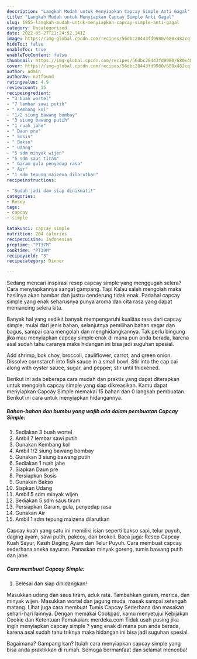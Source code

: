 ```yaml
---
description: "Langkah Mudah untuk Menyiapkan Capcay Simple Anti Gagal"
title: "Langkah Mudah untuk Menyiapkan Capcay Simple Anti Gagal"
slug: 1955-langkah-mudah-untuk-menyiapkan-capcay-simple-anti-gagal
category: Uncategorized
date: 2022-05-27T21:24:52.141Z
image: https://img-global.cpcdn.com/recipes/56dbc28443fd9980/680x482cq70/capcay-simple-foto-resep-utama.jpg
hideToc: false
enableToc: true
enableTocContent: false
thumbnail: https://img-global.cpcdn.com/recipes/56dbc28443fd9980/680x482cq70/capcay-simple-foto-resep-utama.jpg
cover: https://img-global.cpcdn.com/recipes/56dbc28443fd9980/680x482cq70/capcay-simple-foto-resep-utama.jpg
author: Admin
authorAv: notfound
ratingvalue: 4.9
reviewcount: 15
recipeingredient:
- "3 buah wortel"
- "7 lembar sawi putih"
- " Kembang kol"
- "1/2 siung bawang bombay"
- "3 siung bawang putih"
- "1 ruah jahe"
- " Daun pre"
- " Sosis"
- " Bakso"
- " Udang"
- "5 sdm minyak wijen"
- "5 sdm saus tiram"
- " Garam gula penyedap rasa"
- " Air"
- "1 sdm tepung maizena dilarutkan"
recipeinstructions:

- "Sudah jadi dan siap dinikmati!"
categories:
- Resep
tags:
- capcay
- simple

katakunci: capcay simple 
nutrition: 204 calories
recipecuisine: Indonesian
preptime: "PT37M"
cooktime: "PT39M"
recipeyield: "3"
recipecategory: Dinner

---
```



Sedang mencari inspirasi resep capcay simple yang menggugah selera? Cara menyiapkannya sangat gampang. Tapi Kalau salah mengolah maka hasilnya akan hambar dan justru cenderung tidak enak. Padahal capcay simple yang enak seharusnya punya aroma dan cita rasa yang dapat memancing selera kita.


Banyak hal yang sedikit banyak mempengaruhi kualitas rasa dari capcay simple, mulai dari jenis bahan, selanjutnya pemilihan bahan segar dan bagus, sampai cara mengolah dan menghidangkannya. Tak perlu bingung jika mau menyiapkan capcay simple enak di mana pun anda berada, karena asal sudah tahu caranya maka hidangan ini bisa jadi suguhan spesial.

Add shrimp, bok choy, broccoli, cauliflower, carrot, and green onion. Dissolve cornstarch into fish sauce in a small bowl. Stir into the cap cai along with oyster sauce, sugar, and pepper; stir until thickened.


Berikut ini ada beberapa cara mudah dan praktis yang dapat diterapkan untuk mengolah capcay simple yang siap dikreasikan. Kamu dapat menyiapkan Capcay Simple memakai 15 bahan dan 0 langkah pembuatan. Berikut ini cara untuk menyiapkan hidangannya.

<!--inarticleads1-->

##### Bahan-bahan dan bumbu yang wajib ada dalam pembuatan Capcay Simple:

1. Sediakan 3 buah wortel
1. Ambil 7 lembar sawi putih
1. Gunakan  Kembang kol
1. Ambil 1/2 siung bawang bombay
1. Gunakan 3 siung bawang putih
1. Sediakan 1 ruah jahe
1. Siapkan  Daun pre
1. Persiapkan  Sosis
1. Gunakan  Bakso
1. Siapkan  Udang
1. Ambil 5 sdm minyak wijen
1. Sediakan 5 sdm saus tiram
1. Persiapkan  Garam, gula, penyedap rasa
1. Gunakan  Air
1. Ambil 1 sdm tepung maizena dilarutkan


Capcay kuah yang satu ini memiliki isian seperti bakso sapi, telur puyuh, daging ayam, sawi putih, pakcoy, dan brokoli. Baca juga: Resep Capcay Kuah Sayur, Kasih Daging Ayam dan Telur Puyuh. Cara membuat capcay sederhana aneka sayuran. Panaskan minyak goreng, tumis bawang putih dan jahe. 

<!--inarticleads2-->

##### Cara membuat Capcay Simple:


1. Selesai dan siap dihidangkan!

Masukkan udang dan saus tiram, aduk rata. Tambahkan garam, merica, dan minyak wijen. Masukkan wortel dan jagung muda, masak sampai setengah matang. Lihat juga cara membuat Tumis Capcay Sederhana dan masakan sehari-hari lainnya. Dengan memakai Cookpad, kamu menyetujui Kebijakan Cookie dan Ketentuan Pemakaian. merdeka.com Tidak usah pusing jika ingin menyiapkan capcay simple ? yang enak di mana pun anda berada, karena asal sudah tahu triknya maka hidangan ini bisa jadi suguhan spesial. 

Bagaimana? Gampang kan? Itulah cara menyiapkan capcay simple yang bisa anda praktikkan di rumah. Semoga bermanfaat dan selamat mencoba!
